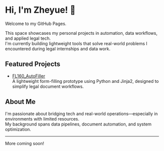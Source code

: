 # Hi, I'm Zheyue! 👋

Welcome to my GitHub Pages.

This space showcases my personal projects in automation, data workflows, and applied legal tech.  
I'm currently building lightweight tools that solve real-world problems I encountered during legal internships and data work.

## Featured Projects

- [FL160_AutoFiller](./FL160_AutoFiller)  
  A lightweight form-filling prototype using Python and Jinja2, designed to simplify legal document workflows.

## About Me

I'm passionate about bridging tech and real-world operations—especially in environments with limited resources.  
My background spans data pipelines, document automation, and system optimization.

---

More coming soon!

